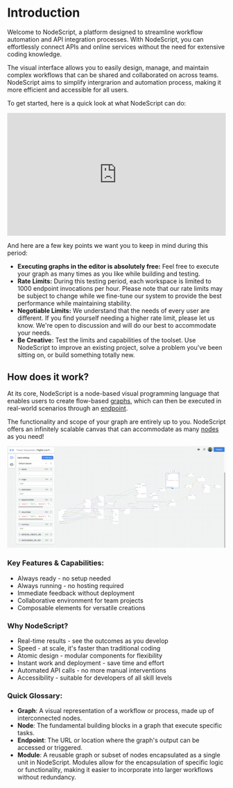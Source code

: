 # Introduction

Welcome to NodeScript, a platform designed to streamline workflow automation and API integration processes. With NodeScript, you can effortlessly connect APIs and online services without the need for extensive coding knowledge.

The visual interface allows you to easily design, manage, and maintain complex workflows that can be shared and collaborated on across teams. NodeScript aims to simplify intergrarion and automation process, making it more efficient and accessible for all users.

To get started, here is a quick look at what NodeScript can do:
<style>
  .video_container {
    position: relative;
    width: 100%;
    padding-bottom: 56.25%; /* Aspect ratio 16:9 */
    right: 40px;
    overflow: hidden;
  }

  .video_container iframe {
    position: absolute;
    top: 0;
    left: 0;
    width: 100%;
    height: 100%;
  }

  @media (max-width: 600px) {
    .video_container {
      padding-bottom: 75%; /* Aspect ratio 4:3 for smaller screens */
    }
  }
</style>

<figure class="video_container">
  <iframe src="https://drive.google.com/file/d/1NjlDH_5YYIuSacKPsxOTyrbjMSGPrC_y/preview" frameborder="0" allowfullscreen="true"></iframe>
</figure>


And here are a few key points we want you to keep in mind during this period:
* **Executing graphs in the editor is absolutely free:** Feel free to execute your graph as many times as you like while building and testing.
* **Rate Limits:** During this testing period, each workspace is limited to 1000 endpoint invocations per hour. Please note that our rate limits may be subject to change while we fine-tune our system to provide the best performance while maintaining stability.
* **Negotiable Limits:** We understand that the needs of every user are different. If you find yourself needing a higher rate limit, please let us know. We're open to discussion and will do our best to accommodate your needs.
* **Be Creative:** Test the limits and capabilities of the toolset. Use NodeScript to improve an existing project, solve a problem you've been sitting on, or build something totally new.


## How does it work?

At its core, NodeScript is a node-based visual programming language that enables users to create flow-based [graphs](./graphs.md), which can then be executed in real-world scenarios through an [endpoint](./endpoints.md).

The functionality and scope of your graph are entirely up to you. NodeScript offers an infinitely scalable canvas that can accommodate as many [nodes](nodes.md) as you need!

![NodeScript](./images/getting-started/example_graph.png)

### Key Features & Capabilities: ###

- Always ready - no setup needed
- Always running - no hosting required
- Immediate feedback without deployment
- Collaborative environment for team projects
- Composable elements for versatile creations

### Why NodeScript? ###

- Real-time results - see the outcomes as you develop
- Speed - at scale, it's faster than traditional coding
- Atomic design - modular components for flexibility
- Instant work and deployment - save time and effort
- Automated API calls - no more manual interventions
- Accessibility - suitable for developers of all skill levels

### Quick Glossary: ###

- **Graph**: A visual representation of a workflow or process, made up of interconnected nodes.
- **Node**: The fundamental building blocks in a graph that execute specific tasks.
- **Endpoint**: The URL or location where the graph's output can be accessed or triggered.
- **Module**: A reusable graph or subset of nodes encapsulated as a single unit in NodeScript. Modules allow for the encapsulation of specific logic or functionality, making it easier to incorporate into larger workflows without redundancy.
  

